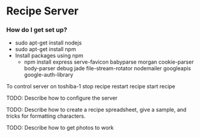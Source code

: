 # Recipe Server #

### How do I get set up? ###

* sudo apt-get install nodejs
* sudo apt-get install npm
* Install packages using npm
    * npm install express serve-favicon babyparse morgan cookie-parser body-parser debug jade file-stream-rotator nodemailer googleapis google-auth-library

To control server on toshiba-1
  stop recipe
  restart recipe
  start recipe

TODO: Describe how to configure the server

TODO: Describe how to create a recipe spreadsheet, give a sample, and tricks for formatting characters.

TODO: Describe how to get photos to work
